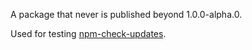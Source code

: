 A package that never is published beyond 1.0.0-alpha.0.

Used for testing [npm-check-updates](https://github.com/tjunnone/npm-check-updates).